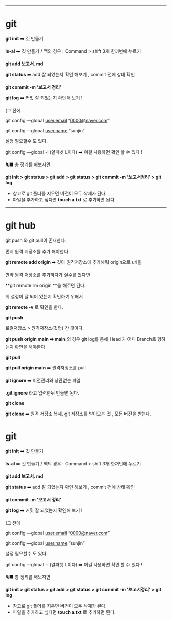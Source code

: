 #

---

# git

**git init** ➡️ 깃 만들기

**ls-al** ➡️ 깃 만들기 / 맥의 경우 : Command > shift 3개 한꺼번에 누르기

**git add 보고서. md**

**git status** ➡️ add 잘 되었는지 확인 해보기 , commit 전에 상태 확인

**git commit -m ‘보고서 정리’**

**git log** ➡️ 커밋 잘 되었는지 확인해 보기 !

(그 전에

git config —global [user.email](http://user.email) “0000@naver.com”

git config —global [user.name](http://user.name) “sunjin”

설정 필요할수 도 있다.

git config —global -l (알파벳 L이다) ➡️ 이걸 사용하면 확인 할 수 있다 !

🐈‍⬛ 총 정리를 해보자면

**git init > git status > git add > git status > git commit -m ‘보고서정리’ > git log**

- 참고로 git 폴더를 지우면 버전이 모두 삭제가 된다.
- 파일을 추가하고 싶다면 **touch a.txt** 로 추가하면 된다.

---

# git hub

git push 와 git pull이 존재한다.

먼저 원격 저장소를 추가 해야한다

**git remote add origin <url>** ➡️ 깃아 원격저장소에 추가해줘 origin으로 url을

만약 원격 저장소를 추가하다가 실수를 했다면

**git remote rm origin <url>**을 해주면 된다.

위 설정이 잘 되어 있는지 확인하기 위해서

**git remote -v** 로 확인을 한다.

**git push**

로컬저장소 > 원격저장소(깃헙) 간 것이다.

**git push origin main ➡️ main** 의 경우 git log를 통해 Head 가 어디 Branch로 향하는지 확인을 해야한다

**git pull**

**git pull origin main** ➡️ 원격저장소를 pull

**git ignore** ➡️ 버전관리와 상관없는 파일

**.git ignore** 라고 입력한뒤 만들면 된다.

**git clone**

**git clone <url>** ➡️ 원격 저장소 복제, git 저장소를 받아오는 것 , 모든 버전을 받는다.

# git

**git init** ➡️ 깃 만들기

**ls-al** ➡️ 깃 만들기 / 맥의 경우 : Command > shift 3개 한꺼번에 누르기

**git add 보고서. md**

**git status** ➡️ add 잘 되었는지 확인 해보기 , commit 전에 상태 확인

**git commit -m ‘보고서 정리’**

**git log** ➡️ 커밋 잘 되었는지 확인해 보기 !

(그 전에

git config —global [user.email](http://user.email) “0000@naver.com”

git config —global [user.name](http://user.name) “sunjin”

설정 필요할수 도 있다.

git config —global -l (알파벳 L이다) ➡️ 이걸 사용하면 확인 할 수 있다 !

🐈‍⬛ 총 정리를 해보자면

**git init > git status > git add > git status > git commit -m ‘보고서정리’ > git log**

- 참고로 git 폴더를 지우면 버전이 모두 삭제가 된다.
- 파일을 추가하고 싶다면 **touch a.txt** 로 추가하면 된다.
